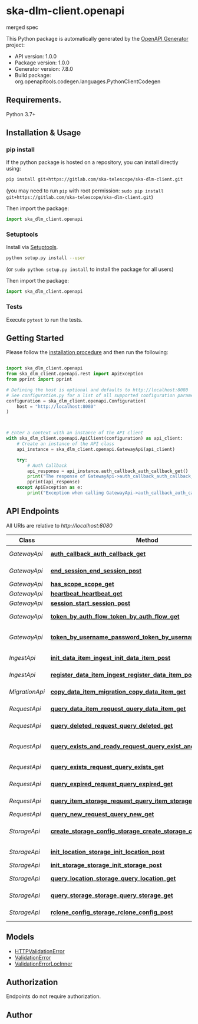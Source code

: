 # ska-dlm-client.openapi
merged spec

This Python package is automatically generated by the [OpenAPI Generator](https://openapi-generator.tech) project:

- API version: 1.0.0
- Package version: 1.0.0
- Generator version: 7.8.0
- Build package: org.openapitools.codegen.languages.PythonClientCodegen

## Requirements.

Python 3.7+

## Installation & Usage
### pip install

If the python package is hosted on a repository, you can install directly using:

```sh
pip install git+https://gitlab.com/ska-telescope/ska-dlm-client.git
```
(you may need to run `pip` with root permission: `sudo pip install git+https://gitlab.com/ska-telescope/ska-dlm-client.git`)

Then import the package:
```python
import ska_dlm_client.openapi
```

### Setuptools

Install via [Setuptools](http://pypi.python.org/pypi/setuptools).

```sh
python setup.py install --user
```
(or `sudo python setup.py install` to install the package for all users)

Then import the package:
```python
import ska_dlm_client.openapi
```

### Tests

Execute `pytest` to run the tests.

## Getting Started

Please follow the [installation procedure](#installation--usage) and then run the following:

```python

import ska_dlm_client.openapi
from ska_dlm_client.openapi.rest import ApiException
from pprint import pprint

# Defining the host is optional and defaults to http://localhost:8080
# See configuration.py for a list of all supported configuration parameters.
configuration = ska_dlm_client.openapi.Configuration(
    host = "http://localhost:8080"
)



# Enter a context with an instance of the API client
with ska_dlm_client.openapi.ApiClient(configuration) as api_client:
    # Create an instance of the API class
    api_instance = ska_dlm_client.openapi.GatewayApi(api_client)

    try:
        # Auth Callback
        api_response = api_instance.auth_callback_auth_callback_get()
        print("The response of GatewayApi->auth_callback_auth_callback_get:\n")
        pprint(api_response)
    except ApiException as e:
        print("Exception when calling GatewayApi->auth_callback_auth_callback_get: %s\n" % e)

```

## API Endpoints

All URIs are relative to *http://localhost:8080*

Class | Method | HTTP request | Description
------------ | ------------- | ------------- | -------------
*GatewayApi* | [**auth_callback_auth_callback_get**](docs/GatewayApi.md#auth_callback_auth_callback_get) | **GET** /auth_callback | Auth Callback
*GatewayApi* | [**end_session_end_session_post**](docs/GatewayApi.md#end_session_end_session_post) | **POST** /end_session | End Session
*GatewayApi* | [**has_scope_scope_get**](docs/GatewayApi.md#has_scope_scope_get) | **GET** /scope | Has Scope
*GatewayApi* | [**heartbeat_heartbeat_get**](docs/GatewayApi.md#heartbeat_heartbeat_get) | **GET** /heartbeat | Heartbeat
*GatewayApi* | [**session_start_session_post**](docs/GatewayApi.md#session_start_session_post) | **POST** /start_session | Session
*GatewayApi* | [**token_by_auth_flow_token_by_auth_flow_get**](docs/GatewayApi.md#token_by_auth_flow_token_by_auth_flow_get) | **GET** /token_by_auth_flow | Token By Auth Flow
*GatewayApi* | [**token_by_username_password_token_by_username_password_get**](docs/GatewayApi.md#token_by_username_password_token_by_username_password_get) | **GET** /token_by_username_password | Token By Username Password
*IngestApi* | [**init_data_item_ingest_init_data_item_post**](docs/IngestApi.md#init_data_item_ingest_init_data_item_post) | **POST** /ingest/init_data_item | Init Data Item
*IngestApi* | [**register_data_item_ingest_register_data_item_post**](docs/IngestApi.md#register_data_item_ingest_register_data_item_post) | **POST** /ingest/register_data_item | Register Data Item
*MigrationApi* | [**copy_data_item_migration_copy_data_item_get**](docs/MigrationApi.md#copy_data_item_migration_copy_data_item_get) | **GET** /migration/copy_data_item | Copy Data Item
*RequestApi* | [**query_data_item_request_query_data_item_get**](docs/RequestApi.md#query_data_item_request_query_data_item_get) | **GET** /request/query_data_item | Query Data Item
*RequestApi* | [**query_deleted_request_query_deleted_get**](docs/RequestApi.md#query_deleted_request_query_deleted_get) | **GET** /request/query_deleted | Query Deleted
*RequestApi* | [**query_exists_and_ready_request_query_exist_and_ready_get**](docs/RequestApi.md#query_exists_and_ready_request_query_exist_and_ready_get) | **GET** /request/query_exist_and_ready | Query Exists And Ready
*RequestApi* | [**query_exists_request_query_exists_get**](docs/RequestApi.md#query_exists_request_query_exists_get) | **GET** /request/query_exists | Query Exists
*RequestApi* | [**query_expired_request_query_expired_get**](docs/RequestApi.md#query_expired_request_query_expired_get) | **GET** /request/query_expired | Query Expired
*RequestApi* | [**query_item_storage_request_query_item_storage_get**](docs/RequestApi.md#query_item_storage_request_query_item_storage_get) | **GET** /request/query_item_storage | Query Item Storage
*RequestApi* | [**query_new_request_query_new_get**](docs/RequestApi.md#query_new_request_query_new_get) | **GET** /request/query_new | Query New
*StorageApi* | [**create_storage_config_storage_create_storage_config_post**](docs/StorageApi.md#create_storage_config_storage_create_storage_config_post) | **POST** /storage/create_storage_config | Create Storage Config
*StorageApi* | [**init_location_storage_init_location_post**](docs/StorageApi.md#init_location_storage_init_location_post) | **POST** /storage/init_location | Init Location
*StorageApi* | [**init_storage_storage_init_storage_post**](docs/StorageApi.md#init_storage_storage_init_storage_post) | **POST** /storage/init_storage | Init Storage
*StorageApi* | [**query_location_storage_query_location_get**](docs/StorageApi.md#query_location_storage_query_location_get) | **GET** /storage/query_location | Query Location
*StorageApi* | [**query_storage_storage_query_storage_get**](docs/StorageApi.md#query_storage_storage_query_storage_get) | **GET** /storage/query_storage | Query Storage
*StorageApi* | [**rclone_config_storage_rclone_config_post**](docs/StorageApi.md#rclone_config_storage_rclone_config_post) | **POST** /storage/rclone_config | Rclone Config


## Models

 - [HTTPValidationError](docs/HTTPValidationError.md)
 - [ValidationError](docs/ValidationError.md)
 - [ValidationErrorLocInner](docs/ValidationErrorLocInner.md)


<a id="documentation-for-authorization"></a>
## Authorization

Endpoints do not require authorization.


## Author





